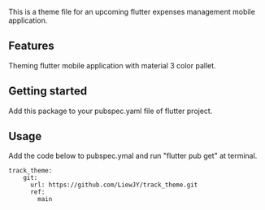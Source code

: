 <!--
This README describes the package. If you publish this package to pub.dev,
this README's contents appear on the landing page for your package.

For information about how to write a good package README, see the guide for
[writing package pages](https://dart.dev/guides/libraries/writing-package-pages).

For general information about developing packages, see the Dart guide for
[creating packages](https://dart.dev/guides/libraries/create-library-packages)
and the Flutter guide for
[developing packages and plugins](https://flutter.dev/developing-packages).
-->

This is a theme file for an upcoming flutter expenses management mobile application.

## Features

Theming flutter mobile application with material 3 color pallet.

## Getting started

Add this package to your pubspec.yaml file of flutter project.

## Usage

Add the code below to pubspec.ymal and run "flutter pub get" at terminal.

```ymal
track_theme:
    git:
      url: https://github.com/LiewJY/track_theme.git
      ref:
        main
```



